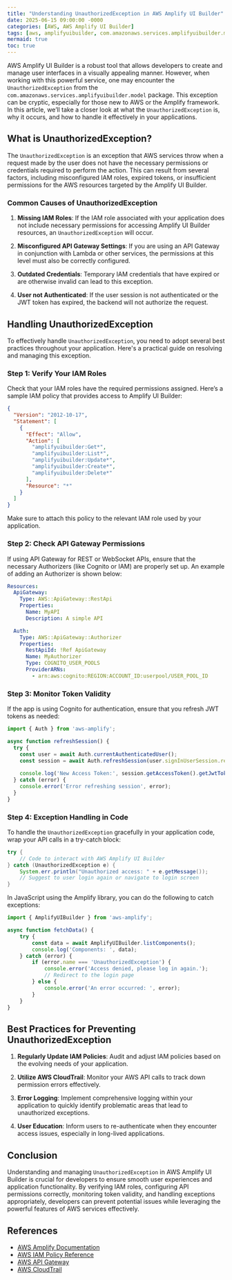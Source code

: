 ```yaml
---
title: "Understanding UnauthorizedException in AWS Amplify UI Builder"
date: 2025-06-15 09:00:00 -0000
categories: [AWS, AWS Amplify UI Builder]
tags: [aws, amplifyuibuilder, com.amazonaws.services.amplifyuibuilder.model]
mermaid: true
toc: true
---
```



AWS Amplify UI Builder is a robust tool that allows developers to create and manage user interfaces in a visually appealing manner. However, when working with this powerful service, one may encounter the `UnauthorizedException` from the `com.amazonaws.services.amplifyuibuilder.model` package. This exception can be cryptic, especially for those new to AWS or the Amplify framework. In this article, we’ll take a closer look at what the `UnauthorizedException` is, why it occurs, and how to handle it effectively in your applications.

## What is UnauthorizedException?

The `UnauthorizedException` is an exception that AWS services throw when a request made by the user does not have the necessary permissions or credentials required to perform the action. This can result from several factors, including misconfigured IAM roles, expired tokens, or insufficient permissions for the AWS resources targeted by the Amplify UI Builder.

### Common Causes of UnauthorizedException

1. **Missing IAM Roles**: If the IAM role associated with your application does not include necessary permissions for accessing Amplify UI Builder resources, an `UnauthorizedException` will occur.

2. **Misconfigured API Gateway Settings**: If you are using an API Gateway in conjunction with Lambda or other services, the permissions at this level must also be correctly configured.

3. **Outdated Credentials**: Temporary IAM credentials that have expired or are otherwise invalid can lead to this exception.

4. **User not Authenticated**: If the user session is not authenticated or the JWT token has expired, the backend will not authorize the request.

## Handling UnauthorizedException

To effectively handle `UnauthorizedException`, you need to adopt several best practices throughout your application. Here's a practical guide on resolving and managing this exception.

### Step 1: Verify Your IAM Roles

Check that your IAM roles have the required permissions assigned. Here’s a sample IAM policy that provides access to Amplify UI Builder:

```json
{
  "Version": "2012-10-17",
  "Statement": [
    {
      "Effect": "Allow",
      "Action": [
        "amplifyuibuilder:Get*",
        "amplifyuibuilder:List*",
        "amplifyuibuilder:Update*",
        "amplifyuibuilder:Create*",
        "amplifyuibuilder:Delete*"
      ],
      "Resource": "*"
    }
  ]
}
```

Make sure to attach this policy to the relevant IAM role used by your application.

### Step 2: Check API Gateway Permissions

If using API Gateway for REST or WebSocket APIs, ensure that the necessary Authorizers (like Cognito or IAM) are properly set up. An example of adding an Authorizer is shown below:

```yaml
Resources:
  ApiGateway:
    Type: AWS::ApiGateway::RestApi
    Properties:
      Name: MyAPI
      Description: A simple API

  Auth:
    Type: AWS::ApiGateway::Authorizer
    Properties:
      RestApiId: !Ref ApiGateway
      Name: MyAuthorizer
      Type: COGNITO_USER_POOLS
      ProviderARNs:
        - arn:aws:cognito:REGION:ACCOUNT_ID:userpool/USER_POOL_ID
```

### Step 3: Monitor Token Validity

If the app is using Cognito for authentication, ensure that you refresh JWT tokens as needed:

```javascript
import { Auth } from 'aws-amplify';

async function refreshSession() {
  try {
    const user = await Auth.currentAuthenticatedUser();
    const session = await Auth.refreshSession(user.signInUserSession.refreshToken);
    
    console.log('New Access Token:', session.getAccessToken().getJwtToken());
  } catch (error) {
    console.error('Error refreshing session', error);
  }
}
```

### Step 4: Exception Handling in Code

To handle the `UnauthorizedException` gracefully in your application code, wrap your API calls in a try-catch block:

```java
try {
    // Code to interact with AWS Amplify UI Builder
} catch (UnauthorizedException e) {
    System.err.println("Unauthorized access: " + e.getMessage());
    // Suggest to user login again or navigate to login screen
}
```

In JavaScript using the Amplify library, you can do the following to catch exceptions:

```javascript
import { AmplifyUIBuilder } from 'aws-amplify';

async function fetchData() {
    try {
        const data = await AmplifyUIBuilder.listComponents();
        console.log('Components: ', data);
    } catch (error) {
        if (error.name === 'UnauthorizedException') {
            console.error('Access denied, please log in again.');
            // Redirect to the login page
        } else {
            console.error('An error occurred: ', error);
        }
    }
}
```

## Best Practices for Preventing UnauthorizedException

1. **Regularly Update IAM Policies**: Audit and adjust IAM policies based on the evolving needs of your application.

2. **Utilize AWS CloudTrail**: Monitor your AWS API calls to track down permission errors effectively. 

3. **Error Logging**: Implement comprehensive logging within your application to quickly identify problematic areas that lead to unauthorized exceptions.

4. **User Education**: Inform users to re-authenticate when they encounter access issues, especially in long-lived applications.

## Conclusion

Understanding and managing `UnauthorizedException` in AWS Amplify UI Builder is crucial for developers to ensure smooth user experiences and application functionality. By verifying IAM roles, configuring API permissions correctly, monitoring token validity, and handling exceptions appropriately, developers can prevent potential issues while leveraging the powerful features of AWS services effectively.

## References

- [AWS Amplify Documentation](https://docs.amplify.aws/)
- [AWS IAM Policy Reference](https://docs.aws.amazon.com/IAM/latest/UserGuide/access_policies.html)
- [AWS API Gateway](https://aws.amazon.com/api-gateway/)
- [AWS CloudTrail](https://aws.amazon.com/cloudtrail/)